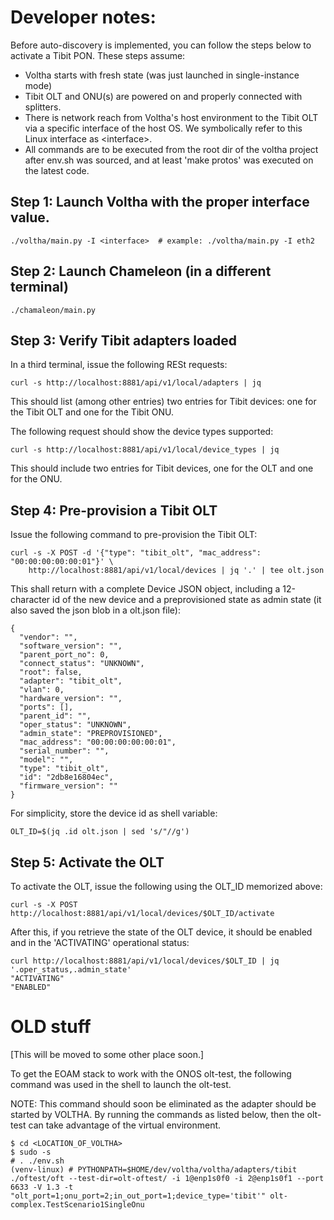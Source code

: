 # Developer notes:

Before auto-discovery is implemented, you can follow the steps below to activate a Tibit PON.
These steps assume:

* Voltha starts with fresh state (was just launched in single-instance mode)
* Tibit OLT and ONU(s) are powered on and properly connected with splitters.
* There is network reach from Voltha's host environment to the Tibit OLT via
  a specific interface of the host OS. We symbolically refer to this Linux
  interface as \<interface\>.
* All commands are to be executed from the root dir of the voltha project after
  env.sh was sourced, and at least 'make protos' was executed on the latest code.


## Step 1: Launch Voltha with the proper interface value.

```
./voltha/main.py -I <interface>  # example: ./voltha/main.py -I eth2
```

## Step 2: Launch Chameleon (in a different terminal)

```
./chamaleon/main.py
```

## Step 3: Verify Tibit adapters loaded

In a third terminal, issue the following RESt requests:

```
curl -s http://localhost:8881/api/v1/local/adapters | jq
```

This should list (among other entries) two entries for Tibit devices:
one for the Tibit OLT and one for the Tibit ONU.

The following request should show the device types supported:

```
curl -s http://localhost:8881/api/v1/local/device_types | jq
```

This should include two entries for Tibit devices, one for the OLT
and one for the ONU.

## Step 4: Pre-provision a Tibit OLT

Issue the following command to pre-provision the Tibit OLT:

```
curl -s -X POST -d '{"type": "tibit_olt", "mac_address": "00:00:00:00:00:01"}' \
    http://localhost:8881/api/v1/local/devices | jq '.' | tee olt.json
```

This shall return with a complete Device JSON object, including a 12-character
id of the new device and a preprovisioned state as admin state (it also saved the
json blob in a olt.json file):

```
{
  "vendor": "",
  "software_version": "",
  "parent_port_no": 0,
  "connect_status": "UNKNOWN",
  "root": false,
  "adapter": "tibit_olt",
  "vlan": 0,
  "hardware_version": "",
  "ports": [],
  "parent_id": "",
  "oper_status": "UNKNOWN",
  "admin_state": "PREPROVISIONED",
  "mac_address": "00:00:00:00:00:01",
  "serial_number": "",
  "model": "",
  "type": "tibit_olt",
  "id": "2db8e16804ec",
  "firmware_version": ""
}
```

For simplicity, store the device id as shell variable:

```
OLT_ID=$(jq .id olt.json | sed 's/"//g')
```

## Step 5: Activate the OLT

To activate the OLT, issue the following using the OLT_ID memorized above:

```
curl -s -X POST http://localhost:8881/api/v1/local/devices/$OLT_ID/activate
```

After this, if you retrieve the state of the OLT device, it should be enabled
and in the 'ACTIVATING' operational status:

```
curl http://localhost:8881/api/v1/local/devices/$OLT_ID | jq '.oper_status,.admin_state'
"ACTIVATING"
"ENABLED"
```

# OLD stuff

[This will be moved to some other place soon.]

To get the EOAM stack to work with the ONOS olt-test, the following
command was used in the shell to launch the olt-test.

NOTE: This command should soon be eliminated as the adapter should
be started by VOLTHA. By running the commands as listed below, then
the olt-test can take advantage of the virtual environment.

```
$ cd <LOCATION_OF_VOLTHA>
$ sudo -s
# . ./env.sh
(venv-linux) # PYTHONPATH=$HOME/dev/voltha/voltha/adapters/tibit ./oftest/oft --test-dir=olt-oftest/ -i 1@enp1s0f0 -i 2@enp1s0f1 --port 6633 -V 1.3 -t "olt_port=1;onu_port=2;in_out_port=1;device_type='tibit'" olt-complex.TestScenario1SingleOnu
```
